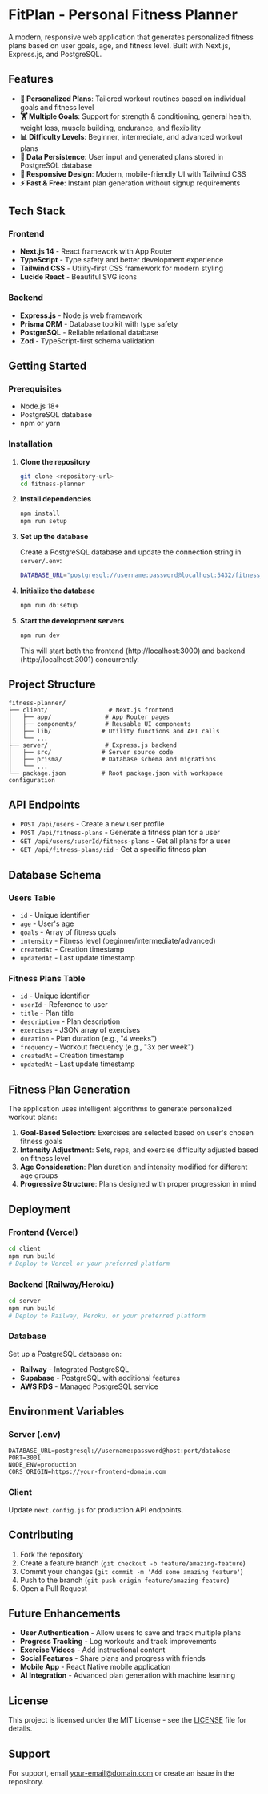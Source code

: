 # FitPlan - Personal Fitness Planner

A modern, responsive web application that generates personalized fitness plans based on user goals, age, and fitness level. Built with Next.js, Express.js, and PostgreSQL.

## Features

- **🎯 Personalized Plans**: Tailored workout routines based on individual goals and fitness level
- **🏋️ Multiple Goals**: Support for strength & conditioning, general health, weight loss, muscle building, endurance, and flexibility
- **📊 Difficulty Levels**: Beginner, intermediate, and advanced workout plans
- **💾 Data Persistence**: User input and generated plans stored in PostgreSQL database
- **📱 Responsive Design**: Modern, mobile-friendly UI with Tailwind CSS
- **⚡ Fast & Free**: Instant plan generation without signup requirements

## Tech Stack

### Frontend
- **Next.js 14** - React framework with App Router
- **TypeScript** - Type safety and better development experience
- **Tailwind CSS** - Utility-first CSS framework for modern styling
- **Lucide React** - Beautiful SVG icons

### Backend
- **Express.js** - Node.js web framework
- **Prisma ORM** - Database toolkit with type safety
- **PostgreSQL** - Reliable relational database
- **Zod** - TypeScript-first schema validation

## Getting Started

### Prerequisites

- Node.js 18+ 
- PostgreSQL database
- npm or yarn

### Installation

1. **Clone the repository**
   ```bash
   git clone <repository-url>
   cd fitness-planner
   ```

2. **Install dependencies**
   ```bash
   npm install
   npm run setup
   ```

3. **Set up the database**
   
   Create a PostgreSQL database and update the connection string in `server/.env`:
   ```bash
   DATABASE_URL="postgresql://username:password@localhost:5432/fitness_planner?schema=public"
   ```

4. **Initialize the database**
   ```bash
   npm run db:setup
   ```

5. **Start the development servers**
   ```bash
   npm run dev
   ```

   This will start both the frontend (http://localhost:3000) and backend (http://localhost:3001) concurrently.

## Project Structure

```
fitness-planner/
├── client/                 # Next.js frontend
│   ├── app/               # App Router pages
│   ├── components/        # Reusable UI components
│   ├── lib/              # Utility functions and API calls
│   └── ...
├── server/                # Express.js backend
│   ├── src/              # Server source code
│   ├── prisma/           # Database schema and migrations
│   └── ...
└── package.json          # Root package.json with workspace configuration
```

## API Endpoints

- `POST /api/users` - Create a new user profile
- `POST /api/fitness-plans` - Generate a fitness plan for a user
- `GET /api/users/:userId/fitness-plans` - Get all plans for a user
- `GET /api/fitness-plans/:id` - Get a specific fitness plan

## Database Schema

### Users Table
- `id` - Unique identifier
- `age` - User's age
- `goals` - Array of fitness goals
- `intensity` - Fitness level (beginner/intermediate/advanced)
- `createdAt` - Creation timestamp
- `updatedAt` - Last update timestamp

### Fitness Plans Table
- `id` - Unique identifier
- `userId` - Reference to user
- `title` - Plan title
- `description` - Plan description
- `exercises` - JSON array of exercises
- `duration` - Plan duration (e.g., "4 weeks")
- `frequency` - Workout frequency (e.g., "3x per week")
- `createdAt` - Creation timestamp
- `updatedAt` - Last update timestamp

## Fitness Plan Generation

The application uses intelligent algorithms to generate personalized workout plans:

1. **Goal-Based Selection**: Exercises are selected based on user's chosen fitness goals
2. **Intensity Adjustment**: Sets, reps, and exercise difficulty adjusted based on fitness level
3. **Age Consideration**: Plan duration and intensity modified for different age groups
4. **Progressive Structure**: Plans designed with proper progression in mind

## Deployment

### Frontend (Vercel)
```bash
cd client
npm run build
# Deploy to Vercel or your preferred platform
```

### Backend (Railway/Heroku)
```bash
cd server
npm run build
# Deploy to Railway, Heroku, or your preferred platform
```

### Database
Set up a PostgreSQL database on:
- **Railway** - Integrated PostgreSQL
- **Supabase** - PostgreSQL with additional features
- **AWS RDS** - Managed PostgreSQL service

## Environment Variables

### Server (.env)
```
DATABASE_URL=postgresql://username:password@host:port/database
PORT=3001
NODE_ENV=production
CORS_ORIGIN=https://your-frontend-domain.com
```

### Client
Update `next.config.js` for production API endpoints.

## Contributing

1. Fork the repository
2. Create a feature branch (`git checkout -b feature/amazing-feature`)
3. Commit your changes (`git commit -m 'Add some amazing feature'`)
4. Push to the branch (`git push origin feature/amazing-feature`)
5. Open a Pull Request

## Future Enhancements

- **User Authentication** - Allow users to save and track multiple plans
- **Progress Tracking** - Log workouts and track improvements
- **Exercise Videos** - Add instructional content
- **Social Features** - Share plans and progress with friends
- **Mobile App** - React Native mobile application
- **AI Integration** - Advanced plan generation with machine learning

## License

This project is licensed under the MIT License - see the [LICENSE](LICENSE) file for details.

## Support

For support, email your-email@domain.com or create an issue in the repository.